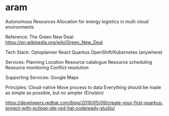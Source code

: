 # aram
Autonomous Resources Allocation for energy logistics in multi cloud environments

Reference:
The Green New Deal: https://en.wikipedia.org/wiki/Green_New_Deal

Tech Stack:
Optoplanner
React
Quarkus 
OpenShift/Kubernetes (anywhere)

Services:
Planning
Location
Resource catalogue
Resource scheduling
Resource monitoring
Conflict resolution

Supporting Services:
Google Maps

Principles:
Cloud-native
Move process to data
Everything should be made as simple as possible, but no simpler (Einstein)





https://developers.redhat.com/blog/2019/05/09/create-your-first-quarkus-project-with-eclipse-ide-red-hat-codeready-studio/

